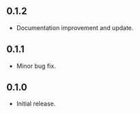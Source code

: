 ## 0.1.2

- Documentation improvement and update.

## 0.1.1

- Minor bug fix.

## 0.1.0

- Initial release.
